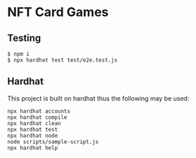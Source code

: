 # NFT Card Games

## Testing
~~~
$ npm i
$ npx hardhat test test/e2e.test.js
~~~

## Hardhat
This project is built on hardhat thus the following may be used:
~~~
npx hardhat accounts
npx hardhat compile
npx hardhat clean
npx hardhat test
npx hardhat node
node scripts/sample-script.js
npx hardhat help
~~~
